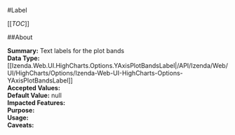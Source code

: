 #Label

[[_TOC_]]

##About

**Summary:**  Text labels for the plot bands   
**Data Type:** [[Izenda.Web.UI.HighCharts.Options.YAxisPlotBandsLabel|/API/Izenda/Web/UI/HighCharts/Options/Izenda-Web-UI-HighCharts-Options-YAxisPlotBandsLabel]]  
**Accepted Values:**   
**Default Value:** null  
**Impacted Features:**   
**Purpose:**   
**Usage:**   
**Caveats:**   

